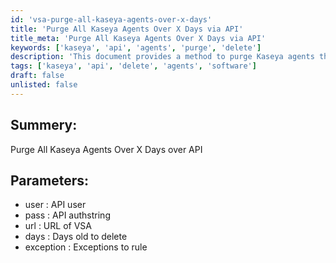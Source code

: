 ```yaml
---
id: 'vsa-purge-all-kaseya-agents-over-x-days'
title: 'Purge All Kaseya Agents Over X Days via API'
title_meta: 'Purge All Kaseya Agents Over X Days via API'
keywords: ['kaseya', 'api', 'agents', 'purge', 'delete']
description: 'This document provides a method to purge Kaseya agents that are older than a specified number of days using the API. It outlines the necessary parameters including user authentication, URL of the VSA, and any exceptions to the deletion rule.'
tags: ['kaseya', 'api', 'delete', 'agents', 'software']
draft: false
unlisted: false
---
```

## Summery:

Purge All Kaseya Agents Over X Days over API

## Parameters:

- user : API user  
- pass : API authstring  
- url : URL of VSA  
- days : Days old to delete  
- exception : Exceptions to rule



